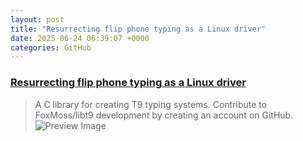 ```yaml
---
layout: post
title: "Resurrecting flip phone typing as a Linux driver"
date: 2025-06-24 06:39:07 +0000
categories: GitHub
---
```


### [Resurrecting flip phone typing as a Linux driver](https://github.com/FoxMoss/libt9)

> A C library for creating T9 typing systems. Contribute to FoxMoss/libt9 development by creating an account on GitHub.
![Preview Image](https://opengraph.githubassets.com/886af3ca439b42a8a1c73a94093478eb72e001df40fc6d9a88af5020d0b35736/FoxMoss/libt9)

